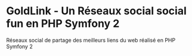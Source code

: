 # GoldLink - Un Réseaux social social fun en PHP Symfony 2
Réseaux social de partage des meilleurs liens du web réalisé en PHP Symfony 2
